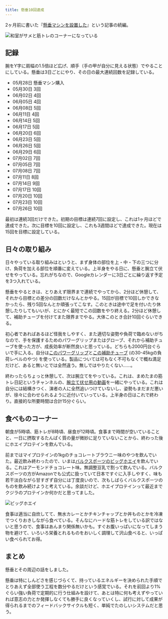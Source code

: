 ```yaml
---
title: 懸垂10回達成
---
```

2ヶ月前に書いた『[懸垂マシンを設置した](https://r7kamura.com/articles/2022-05-28-chinning-machine-st115)』という記事の続編。

![](https://lh3.googleusercontent.com/docs/ADP-6oGDOikniZk-BYTDog9njLVvJFAAxatzq9obw3a3jtBVSd0z2cOv1xgG9W9OvDAk0YFt1dkRKaBJo04brlDhY1_EarLXR42t47vAsuMRxGzz4D8cmrh2AO1hSI-LNFIOVieKqFCfFCz6UeggzVtnDGgYAcq7D5seLJJcYccl103CQkjcflZ09vu8PHqu7lmRqXIa2XFfzUJkV_2sPQWgfAcIJzI0bgqcVPyAOXIiwfpWefTpbM4ngtsmxd5K4IMJgSvNcCBV5wOYHyDa2cINOIz5qi37OmenOB51dafTAtxV7VZPSNV-10rjjKGHBfnuvXxMhseSPCIaFaEKuHh03Fqo4uJc7fhf17yHgg72b14JLyh4xGV8uJa3xmiWKV2RVWyxz0PYIEA4X74PtPleD70QmcVUiPryDe6LSMlEkK3GC_I22EsrGvr52fY2Niet1LA4EF1YTHb8jj8nxO8TL2fuTsYN1xxwWkuXuL1eQEEVie6WKtFMGwYzbjBZsEUo42iO3-4tP2dpyy55aecUe0z2nsrS-YP8SU8t6K6A812lBcdKkYEr5WSLJGtaEcOG0Ur5nq-iWT70YBvfFLiUGvawbmDzEM5MdMEZ1fPLvxUpjFDbt8i3eAth3RgDP9-n83uEXsF8I0rqKn4DAS-ikRXPzL56aPwvaV3Y_2CVZmfFBR0HRCyq5aSC6z4vHgLS7dcDDYMZDPiWXXlZrOWB6dQJgFvESK7XdcLd3iE-o-tpZV_gBwd0tbNCqsfi5u9nLo67V-IzjtC46ZvFmw6-KAfiry4IpIzo_CEK6qsuau32HfF4uq77um5nbAVvr4rymRbrixPDO0PynmcpWwpQWgqPZtT1Eu6i7m88H-1gfls6PSoDmIZUALNjdW8tTnCNdGJ_zfOMwWmCprogK4Isx9bhGOYWgDHcpdK3MedIPQbdlVYtNKFokKBbM697wmwGejIO8AsnoG27Yfw4l70j814GowhXvOgnxCIYJWML_kKoe45WTK15-lsmyY-ePnmgvj-JPNsB2d0wxEYWbvRyiP_muA5c_SdcZlFs_AXUp1uoMr1Ju5Y5ytuK4pXpssV9mFpXL6KuxxN-hDKIqwXUfoxGtrLCFO4mHA4PJWgZF5AHE5G6d62bnSr0gpk_-jQ1OYq1XdEB_zXlejGnebDcJM2DM8lxujBe2_0mSJpsXRLae_asNccMDL9H_ipdP_MkP7VOYGUdH2aZsC5FSxpeYHs9q-shZiMDa9ENjde0x7umGG4_mA "和室がサメと筋トレのコーナーになっている")

記録
--

腕をY字に肩幅の1.5倍ほど広げ、順手（手の甲が自分に見える状態）でやることにしている。懸垂は3日ごとにやり、その日の最大連続回数を記録している。

*   05月28日 懸垂マシン購入
*   05月30日 3回
*   06月02日 4回
*   06月05日 4回
*   06月08日 5回
*   06月11日 4回
*   06月14日 5回
*   06月17日 5回
*   06月20日 6回
*   06月23日 5回
*   06月26日 5回
*   06月29日 6回
*   07月02日 7回
*   07月05日 7回
*   07月08日 7回
*   07月11日 8回
*   07月14日 9回
*   07月17日 10回
*   07月20日 10回
*   07月23日 10回
*   07月26日 10回

最初は連続3回だけできた。初期の目標は連続7回に設定し、これは1ヶ月ほどで達成できた。次に目標を10回に設定し、これも3週間ほどで達成できた。現在は15回を目標に設定している。

日々の取り組み
-------

日々やっている取り組みはというと、まず身体の部位を上・中・下の三つに分け、負荷を加える部位を順番に変えている。上半身をやる日に、懸垂と腕立て伏せをやっている。忘れがちなので、Googleカレンダーに3日ごとに繰り返す予定を3つ入れている。

懸垂をやるときは、とりあえず限界まで連続でやってから、2分ほど休憩して、それから目標との差分の回数だけなんとかやる。15回が目標で10回しかできなかったら、残り5回なんとか頑張ってこなす。このときは途中で足を付いたり休憩したりしてもいいが、とにかく最短でこの回数をやり終える。2分ほど休憩して、補助チューブを付けてまた限界までやる。大体このとき合計10回ぐらいできる。

初心者であればあるほど怪我をしやすく、また適切な姿勢や負荷で臨めないがちなので、手を保護するためのパワーグリップまたはグローブ、それから補助チューブを使った方が、成長効率が断然良いと思っている。どちらも2000円台ぐらいで手に入る。自分は[このパワーグリップ](https://www.amazon.co.jp/dp/B07SN3K6QY)と[この補助チューブ](https://www.amazon.co.jp/dp/B08J3RLXRD) (の30-45kgの負荷レベルのやつ) を使っている。製品については可もなく不可もなくで概ね満足だけど、あると無いとでは全然違う。無しではやりたくない……。

終わったらちょっと休憩して、次は腕立てをやっている。これは、まめたまの筋トレ日記というチャンネルの、[腕立て伏せ用の動画](https://www.youtube.com/watch?v=AL6KJ4gPx0c&list=PLJWXeNPGozjtVGumqcAacWnJxX7YsNo4e&index=3&ab_channel=%E3%81%BE%E3%82%81%E3%81%9F%E3%81%BE%E3%81%AE%E7%AD%8B%E3%83%88%E3%83%AC%E6%97%A5%E8%A8%98)を一緒にやっている。これは自分には結構きつく、演者の人に全然追いつけていないし、姿勢もまだまだ悪いが、徐々に合わせられるように近付いていっている。上半身の日はこれで終わり。直接的な所要時間は合計15分ぐらい。

食べものコーナー
--------

朝食が5時頃、筋トレが8時頃、昼食が12時頃。食事まで時間が空いていることと、一日に摂取するたんぱく質の量が微妙に足りていないことから、終わった後にホエイプロテインを飲んでいる。

前まではマイプロテインの1kgのチョコレートブラウニー味のやつを飲んでいた。最近飲み終わったので、いまは[バルクスポーツのビッグホエイ](https://www.amazon.co.jp/dp/B086JSPKT3)を飲んでいる。これはアーモンドチョコレート味。無調整豆乳で割って飲んでいる。バルクスポーツの方がAmazonでも公式に扱っていて日本ですぐに入手しやすく、味も若干淡白ながら甘すぎず自分には丁度良いので、次もしばらくバルクスポーツのものを飲み続けようと考えている。余談だけど、ホエイプロテインって最近までクジラのプロテインか何かだと思ってました。

![](https://lh3.googleusercontent.com/docs/ADP-6oG3-V3kvFb1zdMd0DqmFhMSIbF2mCzxlBBQRuCuAAM2C0Krmq-zPO0DEG3efvR_Vd01IYU0uXBKNKE6EafZ1gJ8vDOukvpodYlFLzS-2v_2d7nHAHMpX_8sd1oTHo6RUtaweAIIhvBYxlQMbxj2XbzyXsGw_7oP5mZ6XjvinLEfesECWHyFXgiIxnIk27sKgh05tFQS9fvoIgcOgRWZdNDWCxRg5Ye29ZxgQvkEIiv-_lO7dZP9e7PsIMjAx_odZEPULI9Rhw_Z17lvFAMsgf5N6_s61dUCVi5Cmctgdo-8vv9TlDgfQn1Jua50ZS2xklTp819RT02y-IKmworkWszVBfNfSxBEaCKYNnE8pE3YfZE4qQ266cVBMqvL9b-B53uvMllAtIlIVKLrH-RpuSL5_2UNLOdlbqP6Au8Rj9FEggozqTOkXEWzo7mCMmZDhCrM0T0WlSHrFjZVaMHuxERAQkbyWN_LdyF9KV1E9Kw5IELlz6eiuSO9qic7riuaHKngUURH7CWDgt1cQ2X9YMf_drvhm66ENF-EzeWavPH1CgQEb9txGG6u-VksI8U1KnOFE177tiQKfRdRefL9ZWFMHkTQ2ZytwbuxBphHkGeuPyLbWTF99znDs_95yF1ZurzHt3DXzB6iXsjcTY8su-Ty-XFuP-589JAmNY5G6ox_9BLn1cKN-YyTFCEOa8NVkLJCxlxGlFfl-v0S4Jz72mCCK9sUPbiZ4nmlmEFXrRiYAOYkL2JnJENslZwv-V8V6DD9KuD5I3HTuvkaLDRo0Wa8VkFiJdJl2HXHDau9d8cT59JNQTIvGl4ZBpWasBBb_LYv2Ja0lRVlrMy2xzzBw2738rlif-liUZZxIY0O4pYocdUuHB9wfdAvRuKOgp7hSi_V43NHp5JzeWlYPv5f-VjzZG7XcXCkkerol0hHF_vsRGf9NopzpTmXBnE7JYamnJE-SM7bEbkMGINm6U93mX7IXhg0TGVWFBuUFDK_6Wi3NfPtwSPf1Y1esiNZpN8tUd7D2v6ASfpcXUcYo_2m_1dzo-1d0VVoT5JOwfikHpUdZX1j56to2rc7PQGc3ojuVR3Ekv3b21YvWXNp6Oobv5G2MiBXhLxwdlzGQFMsPX5hmVKUXTZFZ4Qt7vUF2MSF7O24pDYGUB9FRni7cYW9EMZjscrckeDWkhQ5CeGo_-AcU-0voQiQuKgra3nDcvPeGJslL-si5yflpwrR8E71NpxTVu1WpgQZaIXgolrvlHBMY6lh8A "ビッグホエイ")

食事は適当に自炊してて、無水カレーとかチキンチャップとか丼ものとかを冷凍でつくりおきしながら食べている。そんなにハードな筋トレをしている訳ではないと思うので、食事はあんまり関係無いかも。すぐお腹いっぱいになってしまう物を避けて、いろいろ栄養とれるものをおいしく調理して沢山食べると、いっぱい食べられてお得。

まとめ
---

懸垂とその周辺の話をしました。

懸垂は特にしんどさを感じづらくて、持っているエネルギーを決められた手順でとりあえず全部使う工程を数分やるだけという感覚でいる。それを前回より1%ぐらい強い負荷で定期的に行う仕組みを設けて、あとは特に何も考えずやっていれば意志の力とか発揮しなくても勝手に良くなっていくし、試行に対して成果が得られるまでのフィードバックサイクルも短く、単純でたのしいシステムだと思う。
